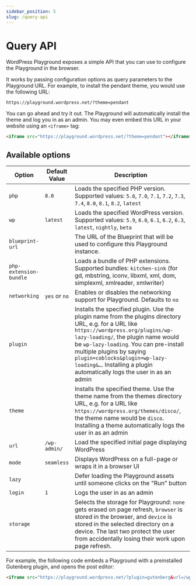 ```yaml
---
sidebar_position: 5
slug: /query-api
---
```


# Query API

WordPress Playground exposes a simple API that you can use to configure the Playground in the browser.

It works by passing configuration options as query parameters to the Playground URL. For example, to install the pendant theme, you would use the following URL:

```text
https://playground.wordpress.net/?theme=pendant
```

You can go ahead and try it out. The Playground will automatically install the theme and log you in as an admin. You may even embed this URL in your website using an `<iframe>` tag:

```html
<iframe src="https://playground.wordpress.net/?theme=pendant"></iframe>
```

## Available options

| Option                 | Default Value | Description                                                                                                                                                                                                                                                                                                                                                    |
| ---------------------- | ------------- | -------------------------------------------------------------------------------------------------------------------------------------------------------------------------------------------------------------------------------------------------------------------------------------------------------------------------------------------------------------- |
| `php`                  | `8.0`         | Loads the specified PHP version. Supported values: `5.6`, `7.0`, `7.1`, `7.2`, `7.3`, `7.4`, `8.0`, `8.1`, `8.2`, `latest`                                                                                                                                                                                                                                     |
| `wp`                   | `latest`      | Loads the specified WordPress version. Supported values: `5.9`, `6.0`, `6.1`, `6.2`, `6.3`, `latest`, `nightly`, `beta`                                                                                                                                                                                                                                        |
| `blueprint-url`        |               | The URL of the Blueprint that will be used to configure this Playground instance.                                                                                                                                                                                                                                                                              |
| `php-extension-bundle` |               | Loads a bundle of PHP extensions. Supported bundles: `kitchen-sink` (for gd, mbstring, iconv, libxml, xml, dom, simplexml, xmlreader, xmlwriter)                                                                                                                                                                                                               |
| `networking`           | `yes` or `no` | Enables or disables the networking support for Playground. Defaults to `no`                                                                                                                                                                                                                                                                                    |
| `plugin`               |               | Installs the specified plugin. Use the plugin name from the plugins directory URL, e.g. for a URL like `https://wordpress.org/plugins/wp-lazy-loading/`, the plugin name would be `wp-lazy-loading`. You can pre-install multiple plugins by saying `plugin=coblocks&plugin=wp-lazy-loading&…`. Installing a plugin automatically logs the user in as an admin |
| `theme`                |               | Installs the specified theme. Use the theme name from the themes directory URL, e.g. for a URL like `https://wordpress.org/themes/disco/`, the theme name would be `disco`. Installing a theme automatically logs the user in as an admin                                                                                                                      |
| `url`                  | `/wp-admin/`  | Load the specified initial page displaying WordPress                                                                                                                                                                                                                                                                                                           |
| `mode`                 | `seamless`    | Displays WordPress on a full-page or wraps it in a browser UI                                                                                                                                                                                                                                                                                                  |
| `lazy`                 |               | Defer loading the Playground assets until someone clicks on the "Run" button                                                                                                                                                                                                                                                                                   |
| `login`                | `1`           | Logs the user in as an admin                                                                                                                                                                                                                                                                                                                                   |
| `storage`              |               | Selects the storage for Playground: `none` gets erased on page refresh, `browser` is stored in the browser, and `device` is stored in the selected directory on a device. The last two protect the user from accidentally losing their work upon page refresh.                                                                                                 |

For example, the following code embeds a Playground with a preinstalled Gutenberg plugin, and opens the post editor:

```html
<iframe src="https://playground.wordpress.net/?plugin=gutenberg&url=/wp-admin/post-new.php&mode=seamless"> </iframe>
```
